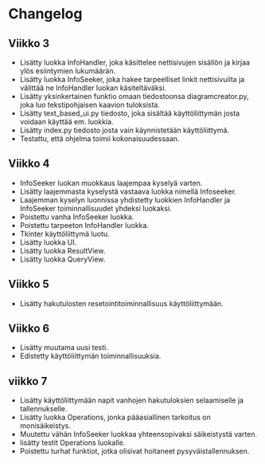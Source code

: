# Changelog


## Viikko 3
- Lisätty luokka InfoHandler, joka käsittelee nettisivujen sisällön ja kirjaa ylös esiintymien lukumäärän. 
- Lisätty luokka InfoSeeker, joka hakee tarpeelliset linkit nettisivuilta ja välittää ne InfoHandler luokan käsiteltäväksi.
- Lisätty yksinkertainen funktio omaan tiedostoonsa diagramcreator.py, joka luo tekstipohjaisen kaavion tuloksista.
- Lisätty text_based_ui.py tiedosto, joka sisältää käyttöliittymän josta voidaan käyttää em. luokkia.
- Lisätty index.py tiedosto josta vain käynnistetään käyttöliittymä.
- Testattu, että ohjelma toimii kokonaisuudessaan.

## Viikko 4
- InfoSeeker luokan muokkaus laajempaa kyselyä varten.
- Lisätty laajemmasta kyselystä vastaava luokka nimellä Infoseeker.
- Laajemman kyselyn luonnissa yhdistetty luokkien InfoHandler ja InfoSeeker toiminnallisuudet yhdeksi luokaksi.
- Poistettu vanha InfoSeeker luokka.
- Poistettu tarpeeton InfoHandler luokka.
- Tkinter käyttöliittymä luotu.
- Lisätty luokka UI.
- Lisätty luokka ResultView.
- Lisätty luokka QueryView.
## Viikko 5
- Lisätty hakutulosten resetointitoiminnallisuus käyttöliittymään.

## Viikko 6
- Lisätty muutama uusi testi.
- Edistetty käyttöliittymän toiminnallisuuksia.

## viikko 7
- Lisätty käyttöliittymään napit vanhojen hakutuloksien selaamiselle ja tallennukselle. 
- Lisätty luokka Operations, jonka pääasiallinen tarkoitus on monisäikeistys.
- Muutettu vähän InfoSeeker luokkaa yhteensopivaksi säikeistystä varten.
- lisätty testit Operations luokalle.
- Poistettu turhat funktiot, jotka olisivat hoitaneet pysyväistallennuksen.
